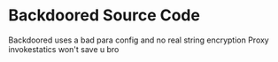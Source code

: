 # Backdoored Source Code
Backdoored uses a bad para config and no real string encryption
Proxy invokestatics won't save u bro
